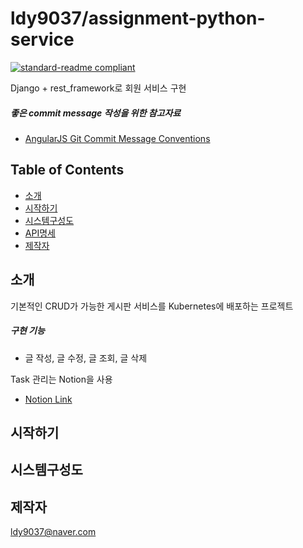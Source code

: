 # ldy9037/assignment-python-service

[![standard-readme compliant](https://img.shields.io/badge/readme%20style-standard-brightgreen.svg?style=flat-square)](https://github.com/RichardLitt/standard-readme)

Django + rest_framework로 회원 서비스 구현 

##### 좋은 commit message 작성을 위한 참고자료
- [AngularJS Git Commit Message Conventions](https://docs.google.com/document/d/1QrDFcIiPjSLDn3EL15IJygNPiHORgU1_OOAqWjiDU5Y/edit#heading=h.uyo6cb12dt6w)

## Table of Contents

- [소개](#소개)
- [시작하기](#시작하기)
- [시스템구성도](#시스템구성도)
- [API명세](#API명세)
- [제작자](#제작자)

## 소개

 기본적인 CRUD가 가능한 게시판 서비스를 Kubernetes에 배포하는 프로젝트 

 ##### 구현 기능
 - 글 작성, 글 수정, 글 조회, 글 삭제
 

 Task 관리는 Notion을 사용
 - [Notion Link](https://emadam.notion.site/18c0990d85b54b149290b6db7bfe94d0?v=a5ff4815117f4b1eb399354cd5545cb5)
 
## 시작하기

## 시스템구성도

## 제작자
[ldy9037@naver.com]()
